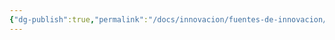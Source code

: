 ```yaml
---
{"dg-publish":true,"permalink":"/docs/innovacion/fuentes-de-innovacion/","tags":[[["InnBoK"]],[["content"]]]}
---
```

